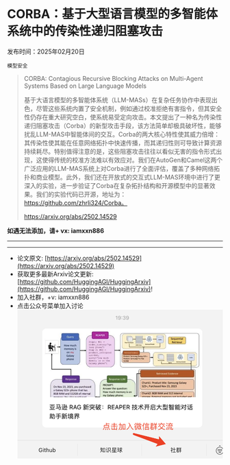 # CORBA：基于大型语言模型的多智能体系统中的传染性递归阻塞攻击
发布时间：2025年02月20日

`模型安全`
> CORBA: Contagious Recursive Blocking Attacks on Multi-Agent Systems Based on Large Language Models
>
> 基于大语言模型的多智能体系统（LLM-MASs）在复杂任务协作中表现出色，尽管这些系统内置了安全机制，例如通过校准拒绝有害指令，但其安全性仍存在重大研究空白，使系统易受定向攻击。本文提出了一种名为传染性递归阻塞攻击（Corba）的新型攻击手段，该方法简单却极具破坏性，能够扰乱LLM-MAS中智能体间的交互。Corba的两大核心特性使其威力倍增：其传染性使其能在任意网络拓扑中快速传播，而其递归性则可导致计算资源持续耗尽。特别值得注意的是，这些阻塞攻击往往以看似无害的指令形式出现，这使得传统的校准方法难以有效应对。我们在AutoGen和Camel这两个广泛应用的LLM-MAS系统上对Corba进行了全面评估，覆盖了多种网络拓扑和商业模型。此外，我们还在开放式的交互式LLM-MAS环境中进行了更深入的实验，进一步验证了Corba在复杂拓扑结构和开源模型中的显著效果。我们的实验代码已开源，地址为：https://github.com/zhrli324/Corba。
>
> https://arxiv.org/abs/2502.14529

**如遇无法添加，请+ vx: iamxxn886**
<hr />


<hr />

- 论文原文: [https://arxiv.org/abs/2502.14529](https://arxiv.org/abs/2502.14529)
- 获取更多最新Arxiv论文更新: [https://github.com/HuggingAGI/HuggingArxiv](https://github.com/HuggingAGI/HuggingArxiv)!
- 加入社群，+v: iamxxn886
- 点击公众号菜单加入讨论
![](https://raw.githubusercontent.com/HuggingAGI/wx_assets/main/2024/07/31/1722434818326-94339e92-22f1-4472-9d27-fed232f70b5d.jpeg)